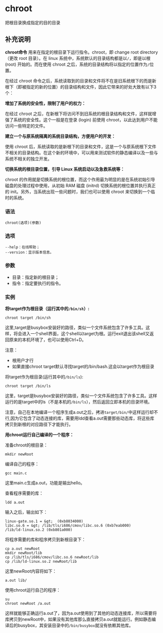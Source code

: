 chroot
===

把根目录换成指定的目的目录

## 补充说明

**chroot命令** 用来在指定的根目录下运行指令。chroot，即 change root directory （更改 root 目录）。在 linux 系统中，系统默认的目录结构都是以`/`，即是以根 (root) 开始的。而在使用 chroot 之后，系统的目录结构将以指定的位置作为`/`位置。

在经过 chroot 命令之后，系统读取到的目录和文件将不在是旧系统根下的而是新根下（即被指定的新的位置）的目录结构和文件，因此它带来的好处大致有以下3个：

**增加了系统的安全性，限制了用户的权力：** 

在经过 chroot 之后，在新根下将访问不到旧系统的根目录结构和文件，这样就增强了系统的安全性。这个一般是在登录 (login) 前使用 chroot，以此达到用户不能访问一些特定的文件。

**建立一个与原系统隔离的系统目录结构，方便用户的开发：** 

使用 chroot 后，系统读取的是新根下的目录和文件，这是一个与原系统根下文件不相关的目录结构。在这个新的环境中，可以用来测试软件的静态编译以及一些与系统不相关的独立开发。

**切换系统的根目录位置，引导 Linux 系统启动以及急救系统等：** 

chroot 的作用就是切换系统的根位置，而这个作用最为明显的是在系统初始引导磁盘的处理过程中使用，从初始 RAM 磁盘 (initrd) 切换系统的根位置并执行真正的 init。另外，当系统出现一些问题时，我们也可以使用 chroot 来切换到一个临时的系统。

### 语法  

```shell
chroot(选项)(参数)
```

### 选项  

```shell
--help：在线帮助；
--version：显示版本信息。
```

### 参数  

*   目录：指定新的根目录；
*   指令：指定要执行的指令。

### 实例  

**将target作为根目录（运行其中的`/bin/sh`）:** 

```shell
chroot target /bin/sh
```

这里,target是busybox安装好的路径，类似一个文件系统包含了许多工具。这样，将会进入一个shell界面，这个shell以target为根。运行exit退出该shell又返回原来的本机环境了，也可以使用Ctrl+D。

注意：

*   根用户才行
*   如果直接chroot target默认寻找target的/bin/bash.这会以target作为根目录

将target作为根目录(运行其中的`/bin/ls`):

```shell
chroot target /bin/ls
```

这里，target是busybox安装好的路径，类似一个文件系统包含了许多工具。这样运行的是target中的ls（不是本机的`/bin/ls`），然后返回立即本机的目录环境。

注意，自己在本地编译一个程序生成a.out之后，拷进`target/bin/`中这样运行却不行,因为它包含了动态连接的库，需要用ldd查看a.out需要那些动态库，将这些库拷贝到新根的对应路径下才能执行。

 **用chroot运行自己编译的一个程序：** 

准备chroot的根目录：

```shell
mkdir newRoot
```

编译自己的程序：

```shell
gcc main.c
```

这里main.c生成a.out，功能是输出hello。

查看程序需要的库：

```shell
ldd a.out
```

输入之后，输出如下：

```shell
linux-gate.so.1 = &gt;  (0xb8034000)
libc.so.6 = &gt; /lib/tls/i686/cmov/libc.so.6 (0xb7eab000)
/lib/ld-linux.so.2 (0xb801a000)
```

将程序需要的库和程序拷贝到新根目录下：

```shell
cp a.out newRoot
mkdir newRoot/lib
cp /lib/tls/i686/cmov/libc.so.6 newRoot/lib
cp /lib/ld-linux.so.2 newRoot/lib
```

这里newRoot内容将如下：

```shell
a.out lib/
```

使用chroot运行自己的程序：

```shell
su
chroot newRoot /a.out
```

这样就能够正确运行a.out了，因为a.out使用到了其他的动态连接库，所以需要将库拷贝到newRoot中，如果没有其他库那么直接拷贝a.out就能运行。例如静态编译后的busybox，其安装目录中的`/bin/busybox`就没有依赖其他库。


<!-- Linux命令行搜索引擎：https://jaywcjlove.github.io/linux-command/ -->